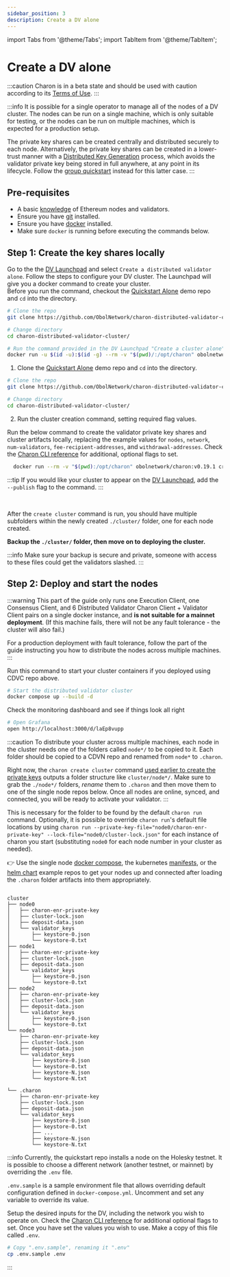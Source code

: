 ```yaml
---
sidebar_position: 3
description: Create a DV alone
---
```

import Tabs from '@theme/Tabs';
import TabItem from '@theme/TabItem';

# Create a DV alone

:::caution
Charon is in a beta state and should be used with caution according to its [Terms of Use](https://obol.tech/terms.pdf).
:::

:::info
It is possible for a single operator to manage all of the nodes of a DV cluster. The nodes can be run on a single machine, which is only suitable for testing, or the nodes can be run on multiple machines, which is expected for a production setup. 

The private key shares can be created centrally and distributed securely to each node. Alternatively, the private key shares can be created in a lower-trust manner with a [Distributed Key Generation](../int/key-concepts.md#distributed-validator-key-generation-ceremony) process, which avoids the validator private key being stored in full anywhere, at any point in its lifecycle. Follow the [group quickstart](./quickstart_group.md) instead for this latter case.
:::

## Pre-requisites
  <ul>
    <li>A basic <a href="https://docs.ethstaker.cc/ethstaker-knowledge-base/" target="_blank">knowledge</a> of Ethereum nodes and validators.</li>
    <li>Ensure you have <a href="https://git-scm.com/downloads" target="_blank">git</a> installed.</li>
    <li>Ensure you have <a href="https://docs.docker.com/engine/install/" target="_blank">docker</a> installed.</li>
    <li>Make sure <code>docker</code> is running before executing the commands below.</li>
  </ul>

## Step 1: Create the key shares locally

<Tabs groupId="Launchpad-other">
  <TabItem value="Launchpad" label="Launchpad" default>
    Go to the the <a href="/docs/dvl/intro#dv-launchpad-links">DV Launchpad</a> and select <code>Create a distributed validator alone</code>. Follow the steps to configure your DV cluster. The Launchpad will give you a docker command to create your cluster. <br/>Before you run the command, checkout the <a href="https://github.com/ObolNetwork/charon-distributed-validator-cluster.git">Quickstart Alone</a> demo repo and <code>cd</code> into the directory.

  ```bash
  # Clone the repo
  git clone https://github.com/ObolNetwork/charon-distributed-validator-cluster.git

  # Change directory
  cd charon-distributed-validator-cluster/

  # Run the command provided in the DV Launchpad "Create a cluster alone" flow
  docker run -u $(id -u):$(id -g) --rm -v "$(pwd)/:/opt/charon" obolnetwork/charon:v0.19.1 create cluster --definition-file=...
  ```
  </TabItem>

  <TabItem value="CLI" label="CLI">

1. Clone the <a href="https://github.com/ObolNetwork/charon-distributed-validator-cluster">Quickstart Alone</a> demo repo and <code>cd</code> into the directory.
  ```bash
  # Clone the repo
  git clone https://github.com/ObolNetwork/charon-distributed-validator-cluster.git

  # Change directory
  cd charon-distributed-validator-cluster/
  ```
2. Run the cluster creation command, setting required flag values.

  Run the below command to create the validator private key shares and cluster artifacts locally, replacing the example values for `nodes`, `network`, `num-validators`, `fee-recipient-addresses`,  and `withdrawal-addresses`.
  Check the [Charon CLI reference](../charon/charon-cli-reference.md#create-a-full-cluster-locally) for additional, optional flags to set.
  ```bash
    docker run --rm -v "$(pwd):/opt/charon" obolnetwork/charon:v0.19.1 create cluster --nodes=4 --network=holesky --num-validators=1 --name="Quickstart Guide Cluster" --cluster-dir="cluster" --fee-recipient-addresses=0x000000000000000000000000000000000000dead --withdrawal-addresses=0x000000000000000000000000000000000000dead
  ```

:::tip
If you would like your cluster to appear on the [DV Launchpad](../dvl/intro), add the `--publish` flag to the command.
:::

  </TabItem>
</Tabs>
<br />

After the `create cluster` command is run, you should have multiple subfolders within the newly created `./cluster/` folder, one for each node created.

**Backup the `./cluster/` folder, then move on to deploying the cluster.**

:::info
Make sure your backup is secure and private, someone with access to these files could get the validators slashed.
:::

## Step 2: Deploy and start the nodes

<Tabs groupId="Local nodes-distributed nodes">
  <TabItem value="Run the nodes on a single machine" label="Run the nodes on a single machine" default>

:::warning
This part of the guide only runs one Execution Client, one Consensus Client, and 6 Distributed Validator Charon Client + Validator Client pairs on a single docker instance, and **is not suitable for a mainnet deployment**. (If this machine fails, there will not be any fault tolerance - the cluster will also fail.)

For a production deployment with fault tolerance, follow the part of the guide instructing you how to distribute the nodes across multiple machines. 
:::

Run this command to start your cluster containers if you deployed using CDVC repo above.

```sh
# Start the distributed validator cluster
docker compose up --build -d
```
Check the monitoring dashboard and see if things look all right

```sh
# Open Grafana
open http://localhost:3000/d/laEp8vupp
```

  </TabItem>
  <TabItem value="Run the nodes on many machines" label="Run the nodes on multiple machines">

:::caution
To distribute your cluster across multiple machines, each node in the cluster needs one of the folders called `node*/` to be copied to it. Each folder should be copied to a CDVN repo and renamed from `node*` to `.charon`.

Right now, the `charon create cluster` command [used earlier to create the private keys](./quickstart_alone#step-1-create-the-key-shares-locally) outputs a folder structure like `cluster/node*/`. Make sure to grab the `./node*/` folders, *rename* them to `.charon` and then move them to one of the single node repos below. Once all nodes are online, synced, and connected, you will be ready to activate your validator.
:::

 This is necessary for the folder to be found by the default `charon run` command. Optionally, it is possible to override `charon run`'s default file locations by using `charon run --private-key-file="node0/charon-enr-private-key" --lock-file="node0/cluster-lock.json"` for each instance of charon you start (substituting `node0` for each node number in your cluster as needed).

 :point_right: Use the single node [docker compose](https://github.com/ObolNetwork/charon-distributed-validator-node), the kubernetes [manifests](https://github.com/ObolNetwork/charon-k8s-distributed-validator-node), or the [helm chart](https://github.com/ObolNetwork/helm-charts) example repos to get your nodes up and connected after loading the `.charon` folder artifacts into them appropriately.
<br />

```log title="Output from create cluster"

cluster
├── node0
│   ├── charon-enr-private-key
│   ├── cluster-lock.json
│   ├── deposit-data.json
│   └── validator_keys
│       ├── keystore-0.json
│       └── keystore-0.txt
├── node1
│   ├── charon-enr-private-key
│   ├── cluster-lock.json
│   ├── deposit-data.json
│   └── validator_keys
│       ├── keystore-0.json
│       └── keystore-0.txt
├── node2
│   ├── charon-enr-private-key
│   ├── cluster-lock.json
│   ├── deposit-data.json
│   └── validator_keys
│       ├── keystore-0.json
│       └── keystore-0.txt
└── node3
    ├── charon-enr-private-key
    ├── cluster-lock.json
    ├── deposit-data.json
    └── validator_keys
        ├── keystore-0.json
        └── keystore-0.txt
        ├── keystore-N.json
        └── keystore-N.txt

```

```log title="Folder structure to be placed on each DV node"
└── .charon
    ├── charon-enr-private-key
    ├── cluster-lock.json
    ├── deposit-data.json
    └── validator_keys
        ├── keystore-0.json
        ├── keystore-0.txt
        ├── ...
        ├── keystore-N.json
        └── keystore-N.txt
```

:::info
  Currently, the quickstart repo installs a node on the Holesky testnet. It is possible to choose a different network (another testnet, or mainnet) by overriding the `.env` file. 

  `.env.sample` is a sample environment file that allows overriding default configuration defined in `docker-compose.yml`. Uncomment and set any variable to override its value.

  Setup the desired inputs for the DV, including the network you wish to operate on. Check the [Charon CLI reference](../charon/charon-cli-reference.md) for additional optional flags to set. Once you have set the values you wish to use. Make a copy of this file called `.env`.

  ```bash
  # Copy ".env.sample", renaming it ".env"
  cp .env.sample .env
  ```
:::

  </TabItem>
</Tabs>